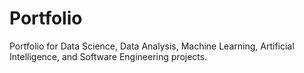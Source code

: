 # Portfolio
Portfolio for Data Science, Data Analysis, Machine Learning, Artificial Intelligence, and Software Engineering projects.
